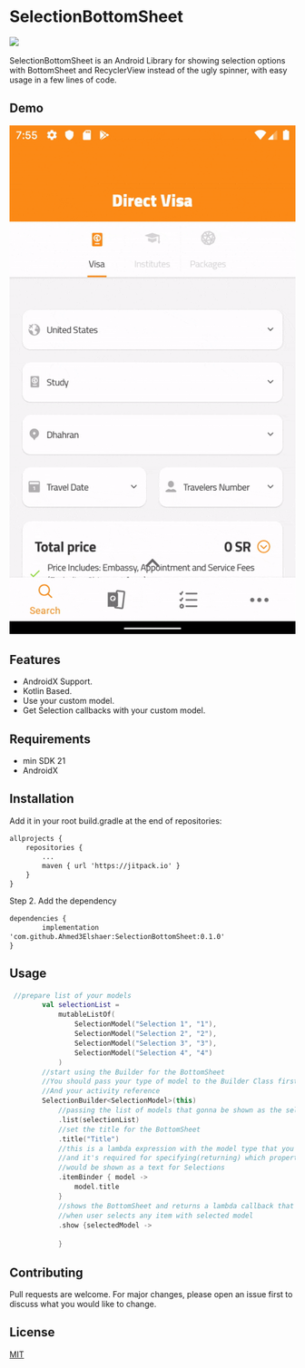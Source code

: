 # SelectionBottomSheet
[![](https://jitpack.io/v/Ahmed3Elshaer/SelectionBottomSheet.svg)](https://jitpack.io/#Ahmed3Elshaer/SelectionBottomSheet)

SelectionBottomSheet is an Android Library for showing selection options with BottomSheet and RecyclerView instead of the ugly spinner, with easy usage in a few lines of code.

## Demo
![gif](https://github.com/Ahmed3Elshaer/SelectionBottomSheet/blob/master/art/demo.gif)

## Features 
- AndroidX Support.
- Kotlin Based.
- Use your custom model.
- Get Selection callbacks with your custom model.

## Requirements
- min SDK 21
- AndroidX

## Installation

Add it in your root build.gradle at the end of repositories:

	allprojects {
		repositories {
			...
			maven { url 'https://jitpack.io' }
		}
	}
Step 2. Add the dependency

	dependencies {
	        implementation 'com.github.Ahmed3Elshaer:SelectionBottomSheet:0.1.0'
	}
## Usage

```kotlin 
 //prepare list of your models
        val selectionList =
            mutableListOf(
                SelectionModel("Selection 1", "1"),
                SelectionModel("Selection 2", "2"),
                SelectionModel("Selection 3", "3"),
                SelectionModel("Selection 4", "4")
            )
        //start using the Builder for the BottomSheet
        //You should pass your type of model to the Builder Class first
        //And your activity reference
        SelectionBuilder<SelectionModel>(this)
            //passing the list of models that gonna be shown as the selection list
            .list(selectionList)
            //set the title for the BottomSheet
            .title("Title")
            //this is a lambda expression with the model type that you passed for the Builder
            //and it's required for specifying(returning) which property of your model
            //would be shown as a text for Selections
            .itemBinder { model ->
                model.title
            }
            //shows the BottomSheet and returns a lambda callback that triggers
            //when user selects any item with selected model
            .show {selectedModel ->

            }
```

## Contributing
Pull requests are welcome. For major changes, please open an issue first to discuss what you would like to change.

## License
[MIT](https://choosealicense.com/licenses/mit/)
